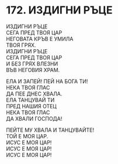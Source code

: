 # 172. ИЗДИГНИ РЪЦЕ  
  
ИЗДИГНИ РЪЦЕ  
СЕГА ПРЕД ТВОЯ ЦАР  
НЕГОВАТА КРЪВ Е УМИЛА  
ТВОЯ ГРЯХ.  
ИЗДИГНИ РЪЦЕ  
СЕГА ПРЕД ТВОЯ ЦАР  
И БЕЗ ГРЯХ ВЛЕЗНИ  
ВЪВ НЕГОВИЯ ХРАМ.  
  
ЕЛА И ЗАПЕЙ! ПЕЙ НА БОГА ТИ!  
НЕКА ТВОЯ ГЛАС  
ДА ПЕЕ ДНЕС ХВАЛА.  
ЕЛА ТАНЦУВАЙ ТИ  
ПРЕД НАШИЯ ОТЕЦ  
НЕКА ТВОЯ ГЛАС  
ДА ХВАЛИ ГОСПОДА!  
  
ПЕЙТЕ МУ ХВАЛА И ТАНЦУВАЙТЕ!  
ТОЙ Е МОЯ ЦАР.  
ИСУС Е МОЯ ЦАР!  
ИСУС Е МОЯ ЦАР!  
ИСУС Е МОЯ ЦАР!  
